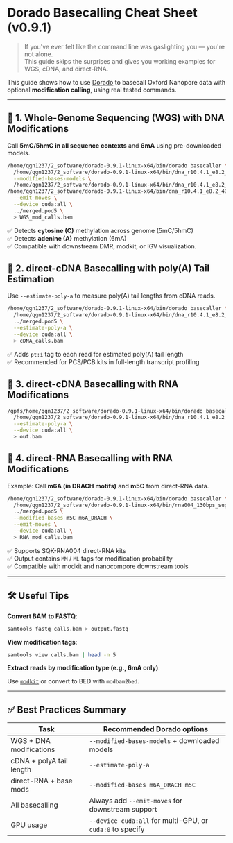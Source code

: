 # Dorado Basecalling Cheat Sheet (v0.9.1)

> If you've ever felt like the command line was gaslighting you — you're not alone.  
> This guide skips the surprises and gives you working examples for WGS, cDNA, and direct-RNA.

This guide shows how to use [Dorado](https://github.com/nanoporetech/dorado) to basecall Oxford Nanopore data with optional **modification calling**, using real tested commands.

---

## 🧬 1. Whole-Genome Sequencing (WGS) with DNA Modifications

Call **5mC/5hmC in all sequence contexts** and **6mA** using pre-downloaded models.

```bash
/home/qgn1237/2_software/dorado-0.9.1-linux-x64/bin/dorado basecaller \
  /home/qgn1237/2_software/dorado-0.9.1-linux-x64/bin/dna_r10.4.1_e8.2_400bps_hac@v5.0.0 \
  --modified-bases-models \
  /home/qgn1237/2_software/dorado-0.9.1-linux-x64/bin/dna_r10.4.1_e8.2_400bps_hac@v5.0.0_5mC_5hmC@v3,\
/home/qgn1237/2_software/dorado-0.9.1-linux-x64/bin/dna_r10.4.1_e8.2_400bps_hac@v5.0.0_6mA@v3 \
  --emit-moves \
  --device cuda:all \
  ../merged.pod5 \
  > WGS_mod_calls.bam
  ```

✅ Detects **cytosine (C)** methylation across genome (5mC/5hmC)  
✅ Detects **adenine (A)** methylation (6mA)  
✅ Compatible with downstream DMR, modkit, or IGV visualization.

## 🔬 2. direct-cDNA Basecalling with poly(A) Tail Estimation

Use `--estimate-poly-a` to measure poly(A) tail lengths from cDNA reads.

```bash
/home/qgn1237/2_software/dorado-0.9.1-linux-x64/bin/dorado basecaller \
  /home/qgn1237/2_software/dorado-0.9.1-linux-x64/bin/dna_r10.4.1_e8.2_400bps_hac@v5.0.0 \
  ../merged.pod5 \
  --estimate-poly-a \
  --device cuda:all \
  > cDNA_calls.bam
```

✅ Adds `pt:i` tag to each read for estimated poly(A) tail length  
✅ Recommended for PCS/PCB kits in full-length transcript profiling

## 🧫 3. direct-cDNA Basecalling with RNA Modifications

```bash
/gpfs/home/qgn1237/2_software/dorado-0.9.1-linux-x64/bin/dorado basecaller \
  /home/qgn1237/2_software/dorado-0.9.1-linux-x64/bin/dna_r10.4.1_e8.2_400bps_hac@v5.0.0 ../pod5/ \
  --estimate-poly-a \
  --device cuda:all \
  > out.bam 
```

## 🧫 4. direct-RNA Basecalling with RNA Modifications

Example: Call **m6A (in DRACH motifs)** and **m5C** from direct-RNA data.

```bash
/home/qgn1237/2_software/dorado-0.9.1-linux-x64/bin/dorado basecaller \
  /home/qgn1237/2_software/dorado-0.9.1-linux-x64/bin/rna004_130bps_sup@v5.1.0/ \
  ../merged.pod5 \
  --modified-bases m5C m6A_DRACH \
  --emit-moves \
  --device cuda:all \
  > RNA_mod_calls.bam
```

✅ Supports SQK-RNA004 direct-RNA kits  
✅ Output contains `MM` / `ML` tags for modification probability  
✅ Compatible with modkit and nanocompore downstream tools

---

## 🛠️ Useful Tips

**Convert BAM to FASTQ**:

```bash
samtools fastq calls.bam > output.fastq
```

**View modification tags**:

```bash
samtools view calls.bam | head -n 5
```

**Extract reads by modification type (e.g., 6mA only)**:

Use [`modkit`](https://github.com/nanoporetech/modkit) or convert to BED with `modbam2bed`.

---

## ✅ Best Practices Summary

| Task | Recommended Dorado options |
|------|-----------------------------|
| WGS + DNA modifications | `--modified-bases-models` + downloaded models |
| cDNA + polyA tail length | `--estimate-poly-a` |
| direct-RNA + base mods | `--modified-bases m6A_DRACH m5C` |
| All basecalling | Always add `--emit-moves` for downstream support |
| GPU usage | `--device cuda:all` for multi-GPU, or `cuda:0` to specify |
